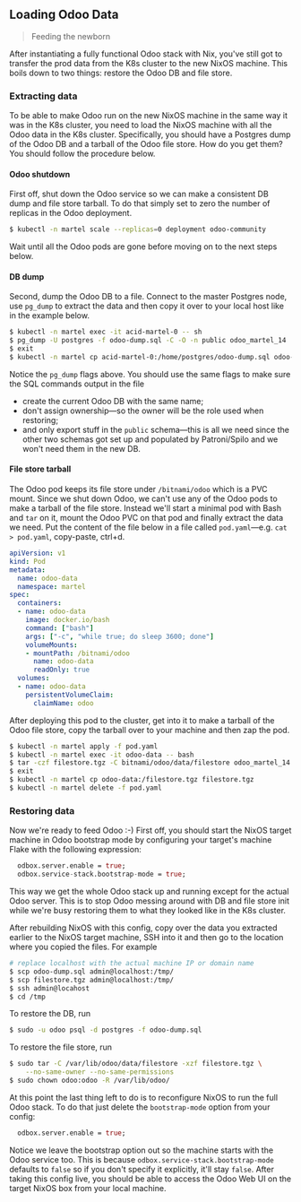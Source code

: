 Loading Odoo Data
-----------------
> Feeding the newborn

After instantiating a fully functional Odoo stack with Nix, you've
still got to transfer the prod data from the K8s cluster to the new
NixOS machine. This boils down to two things: restore the Odoo DB
and file store.


### Extracting data

To be able to make Odoo run on the new NixOS machine in the same way
it was in the K8s cluster, you need to load the NixOS machine with
all the Odoo data in the K8s cluster. Specifically, you should have
a Postgres dump of the Odoo DB and a tarball of the Odoo file store.
How do you get them? You should follow the procedure below.

#### Odoo shutdown
First off, shut down the Odoo service so we can make a consistent
DB dump and file store tarball. To do that simply set to zero the
number of replicas in the Odoo deployment.

```bash
$ kubectl -n martel scale --replicas=0 deployment odoo-community
```

Wait until all the Odoo pods are gone before moving on to the next
steps below.

#### DB dump
Second, dump the Odoo DB to a file. Connect to the master Postgres
node, use `pg_dump` to extract the data and then copy it over to
your local host like in the example below.

```bash
$ kubectl -n martel exec -it acid-martel-0 -- sh
$ pg_dump -U postgres -f odoo-dump.sql -C -O -n public odoo_martel_14
$ exit
$ kubectl -n martel cp acid-martel-0:/home/postgres/odoo-dump.sql odoo-dump.sql
```

Notice the `pg_dump` flags above. You should use the same flags to
make sure the SQL commands output in the file
- create the current Odoo DB with the same name;
- don't assign ownership—so the owner will be the role used when
  restoring;
- and only export stuff in the `public` schema—this is all we need
  since the other two schemas got set up and populated by Patroni/Spilo
  and we won't need them in the new DB.

#### File store tarball
The Odoo pod keeps its file store under `/bitnami/odoo` which is a
PVC mount. Since we shut down Odoo, we can't use any of the Odoo pods
to make a tarball of the file store. Instead we'll start a minimal
pod with Bash and `tar` on it, mount the Odoo PVC on that pod and
finally extract the data we need. Put the content of the file below
in a file called `pod.yaml`—e.g. `cat > pod.yaml`, copy-paste, ctrl+d.

```yaml
apiVersion: v1
kind: Pod
metadata:
  name: odoo-data
  namespace: martel
spec:
  containers:
  - name: odoo-data
    image: docker.io/bash
    command: ["bash"]
    args: ["-c", "while true; do sleep 3600; done"]
    volumeMounts:
    - mountPath: /bitnami/odoo
      name: odoo-data
      readOnly: true
  volumes:
  - name: odoo-data
    persistentVolumeClaim:
      claimName: odoo
```

After deploying this pod to the cluster, get into it to make a tarball
of the Odoo file store, copy the tarball over to your machine and then
zap the pod.

```bash
$ kubectl -n martel apply -f pod.yaml
$ kubectl -n martel exec -it odoo-data -- bash
$ tar -czf filestore.tgz -C bitnami/odoo/data/filestore odoo_martel_14
$ exit
$ kubectl -n martel cp odoo-data:/filestore.tgz filestore.tgz
$ kubectl -n martel delete -f pod.yaml
```


### Restoring data

Now we're ready to feed Odoo :-) First off, you should start the
NixOS target machine in Odoo bootstrap mode by configuring your
target's machine Flake with the following expression:

```nix
  odbox.server.enable = true;
  odbox.service-stack.bootstrap-mode = true;
```

This way we get the whole Odoo stack up and running except for the
actual Odoo server. This is to stop Odoo messing around with DB and
file store init while we're busy restoring them to what they looked
like in the K8s cluster.

After rebuilding NixOS with this config, copy over the data you extracted
earlier to the NixOS target machine, SSH into it and then go to the
location where you copied the files. For example

```bash
# replace localhost with the actual machine IP or domain name
$ scp odoo-dump.sql admin@localhost:/tmp/
$ scp filestore.tgz admin@localhost:/tmp/
$ ssh admin@locahost
$ cd /tmp
```

To restore the DB, run

```bash
$ sudo -u odoo psql -d postgres -f odoo-dump.sql
```

To restore the file store, run

```bash
$ sudo tar -C /var/lib/odoo/data/filestore -xzf filestore.tgz \
    --no-same-owner --no-same-permissions
$ sudo chown odoo:odoo -R /var/lib/odoo/
```

At this point the last thing left to do is to reconfigure NixOS
to run the full Odoo stack. To do that just delete the `bootstrap-mode`
option from your config:

```nix
  odbox.server.enable = true;
```

Notice we leave the bootstrap option out so the machine starts with
the Odoo service too. This is because `odbox.service-stack.bootstrap-mode`
defaults to `false` so if you don't specify it explicitly, it'll
stay `false`.
After taking this config live, you should be able to access the
Odoo Web UI on the target NixOS box from your local machine.
